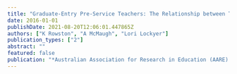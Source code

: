 ```yaml
---
title: "Graduate-Entry Pre-Service Teachers: The Relationship between Their Experience Using Technology in Their Previous Occupations and Their Technological Pedagogical Beliefs"
date: 2016-01-01
publishDate: 2021-08-20T12:06:01.447865Z
authors: ["K Rowston", "A McMaugh", "Lori Lockyer"]
publication_types: ["2"]
abstract: ""
featured: false
publication: "*Australian Association for Research in Education (AARE) Conference*"
---
```


